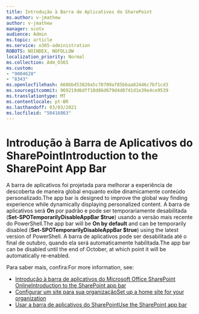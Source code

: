 ```yaml
---
title: Introdução à Barra de Aplicativos do SharePoint
ms.author: v-jmathew
author: v-jmathew
manager: scotv
audience: Admin
ms.topic: article
ms.service: o365-administration
ROBOTS: NOINDEX, NOFOLLOW
localization_priority: Normal
ms.collection: Adm_O365
ms.custom:
- "9004628"
- "8343"
ms.openlocfilehash: 660bbd53820a5c70709af85bbaa82446c7bf1cd3
ms.sourcegitcommit: 969219d6dff18d86d679d4d8741d1e39e4ce9539
ms.translationtype: MT
ms.contentlocale: pt-BR
ms.lasthandoff: 03/03/2021
ms.locfileid: "50416863"
---
```

# <a name="introduction-to-the-sharepoint-app-bar"></a><span data-ttu-id="828a4-102">Introdução à Barra de Aplicativos do SharePoint</span><span class="sxs-lookup"><span data-stu-id="828a4-102">Introduction to the SharePoint App Bar</span></span>

<span data-ttu-id="828a4-103">A barra de aplicativos foi projetada para melhorar a experiência de descoberta de maneira global enquanto exibe dinamicamente conteúdo personalizado.</span><span class="sxs-lookup"><span data-stu-id="828a4-103">The app bar is designed to improve the global way finding experience while dynamically displaying personalized content.</span></span> <span data-ttu-id="828a4-104">A barra de aplicativos será **On** por padrão e pode ser temporariamente desabilitada (**Set-SPOTemporarilyDisableAppBar $true**) usando a versão mais recente do PowerShell.</span><span class="sxs-lookup"><span data-stu-id="828a4-104">The app bar will be **On by default** and can be temporarily disabled (**Set-SPOTemporarilyDisableAppBar $true**) using the latest version of PowerShell.</span></span> <span data-ttu-id="828a4-105">A barra de aplicativos pode ser desabilitada até o final de outubro, quando ela será automaticamente habilitada.</span><span class="sxs-lookup"><span data-stu-id="828a4-105">The app bar can be disabled until the end of October, at which point it will be automatically re-enabled.</span></span>

<span data-ttu-id="828a4-106">Para saber mais, confira:</span><span class="sxs-lookup"><span data-stu-id="828a4-106">For more information, see:</span></span>

- [<span data-ttu-id="828a4-107">Introdução à barra de aplicativos do Microsoft Office SharePoint Online</span><span class="sxs-lookup"><span data-stu-id="828a4-107">Introduction to the SharePoint app bar</span></span>](https://docs.microsoft.com/SharePoint/sharepoint-app-bar)
- [<span data-ttu-id="828a4-108">Configurar um site para sua organização</span><span class="sxs-lookup"><span data-stu-id="828a4-108">Set up a home site for your organization</span></span>](https://docs.microsoft.com/sharepoint/home-site)
- [<span data-ttu-id="828a4-109">Usar a barra de aplicativos do SharePoint</span><span class="sxs-lookup"><span data-stu-id="828a4-109">Use the SharePoint app bar</span></span>](https://support.microsoft.com/office/use-the-sharepoint-app-bar-b2ab82d5-9af7-445e-ad24-236c5a86b5f8)
